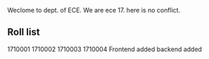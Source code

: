 Weclome to dept. of ECE.
We are ece 17.
here is no conflict.
## Roll list
1710001
1710002
1710003
1710004
Frontend added
backend added

